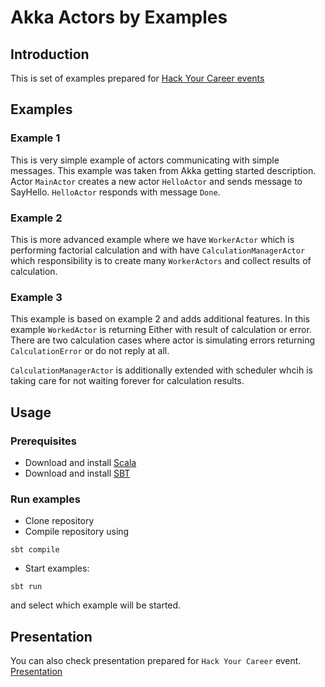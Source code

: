 # Akka Actors by Examples

## Introduction

This is set of examples prepared for [Hack Your Career events](www.facebook.com/Hack.your.Career)


## Examples

### Example 1

This is very simple example of actors communicating with simple messages. This example was taken from Akka getting started description.
Actor `MainActor` creates a new actor `HelloActor` and sends message to SayHello. `HelloActor` responds with message `Done`.


### Example 2

This is more advanced example where we have `WorkerActor` which is performing factorial calculation and with have `CalculationManagerActor`
which responsibility is to create many `WorkerActors` and collect results of calculation.


### Example 3

This example is based on example 2 and adds additional features. In this example `WorkedActor` is returning Either with result of calculation or error.
There are two calculation cases where actor is simulating errors returning `CalculationError` or do not reply at all.

`CalculationManagerActor` is additionally extended with scheduler whcih is taking care for not waiting forever for calculation results.

## Usage

### Prerequisites

- Download and install [Scala](http://www.scala-lang.org/download/)
- Download and install [SBT](http://www.scala-sbt.org/download.html)

### Run examples

- Clone repository
- Compile repository using

```
sbt compile
```

- Start examples:
```
sbt run
```

and select which example will be started.


## Presentation

You can also check presentation prepared for `Hack Your Career` event. [Presentation](https://github.com/lszymik/actormodel)
